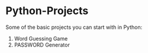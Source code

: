 # Python-Projects
Some of the basic projects you can start with in Python:
1. Word Guessing Game
2. PASSWORD Generator
